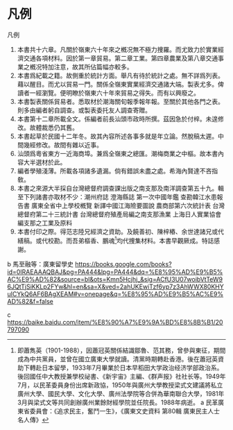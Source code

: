 # 凡例

凡例

1.  本書共十六章。凡關於嶺東六十年來之槪况無不極力捜羅。而尤致力於實業經濟交通各項材料。因於第一章貿易。第二章工業。第四章農業及第八章交通事業之槪况特加注意，故其所佔篇幅亦較多。
2.  本書爲紀載之籍。故側重於統計方面。舉凡有待於統計之處。無不詳爲列表。藉以醒目。而尤以貿易一門。關係全嶺東實業經濟交通諸大端。製表尤多。俾讀者一經瀏覽。便明瞭於嶺東六十年來貿易之得失。而有以興廢之。
3.  本書製表關係貿易者。悉取材於潮海關旬報季報年報。至關於其他各門之表。則多由編者躬自調查。或製表委托友人調查寄贈。
4.  本書第十二章所載全文。係編者前長汕頭市政時所撰。茲因急於付梓。未遑修改。故體裁悉仍其舊。
5.  本書起草於民國十二年冬。故其內容所述各事多就是年立論。然脫稿太遲。中間幾經修改。故間有雜以近事。
6.  汕頭爲粵省東方一近海商埠。兼爲全嶺東之總匯。潮梅商業之中樞。故本書內容大半選材於此。
7.  編者學殖淺薄。所載各項諸多遺漏。倘有錯誤未盡之處。希海內賢達不吝指敎。
8.  本書之來源大半採自台灣總督府調查課出版之南支那及南洋調查第五十九。輯至下列諸書亦取材不少：潮州府誌 澄海縣誌 第一次中國年鑑 查勘韓江水患報告書 廣東全省中上學校槪覽 新譯中國江海險要圖說 農商部第六次統計表 台灣總督府第二十三統計書 台灣總督府殖產局編之南支那漁業 上海日人實業協會編支那之工業及原料
9.  本書付印之際。得范志陸兄經濟之資助。及饒善初、陳梓樁、余世達諸兄或代繕稿。或代校勘。而吾弟樞香、鵬魂[^5]均代捜集材料。本書早觀厥成。特誌感謝。

[^5]: 即蕭雋英（1901-1988），因蕭冠英關係結識鄒魯、范其務，曾參與東征，期間成為中共黨員，並曾在國立廣東大學就讀。清黨時期轉赴香港。後在蕭冠英資助下轉赴日本留學，1933年7月畢業於日本早稻田大学政治经济学部政治系。後回國任中大教授兼學校祕書、《新宇宙》主編、《群声报》社社长等。1949年7月，以民革委員身份出席新政協，1950年與廣州大學教授梁式文建議將私立廣州大學、國民大學、文化大學、廣州法學院等合併為華南聯合大學，1981年3月與梁式文等共同創辦廣州業餘財經學院並任院長。1988年病逝。
a 民革廣東省委員會：《追求民主，奮鬥一生》，《廣東文史資料 第80輯 廣東民主人士名人傳》

b 馬至融等：廣東留學史 https://books.google.com/books?id=0IRAEAAAQBAJ&pg=PA444&lpg=PA444&dq=%E8%95%AD%E9%B5%AC%E9%AD%82&source=bl&ots=Kmn5Hcjhj_&sig=ACfU3U07woibVtTeW96JQtTjSiKKLp2FYw&hl=en&sa=X&ved=2ahUKEwiTzf6yp7z3AhWWX80KHYuICYkQ6AF6BAgXEAM#v=onepage&q=%E8%95%AD%E9%B5%AC%E9%AD%82&f=false

c https://baike.baidu.com/item/%E8%90%A7%E9%9A%BD%E8%8B%B1/20797090